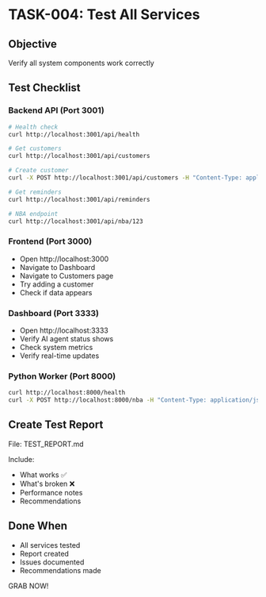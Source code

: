 # TASK-004: Test All Services

## Objective
Verify all system components work correctly

## Test Checklist

### Backend API (Port 3001)
```bash
# Health check
curl http://localhost:3001/api/health

# Get customers
curl http://localhost:3001/api/customers

# Create customer
curl -X POST http://localhost:3001/api/customers -H "Content-Type: application/json" -d '{"name":"Test","email":"test@test.com","phone":"123"}'

# Get reminders
curl http://localhost:3001/api/reminders

# NBA endpoint
curl http://localhost:3001/api/nba/123
```

### Frontend (Port 3000)
- Open http://localhost:3000
- Navigate to Dashboard
- Navigate to Customers page
- Try adding a customer
- Check if data appears

### Dashboard (Port 3333)
- Open http://localhost:3333
- Verify AI agent status shows
- Check system metrics
- Verify real-time updates

### Python Worker (Port 8000)
```bash
curl http://localhost:8000/health
curl -X POST http://localhost:8000/nba -H "Content-Type: application/json" -d '{"customer_id":"123"}'
```

## Create Test Report
File: TEST_REPORT.md

Include:
- What works ✅
- What's broken ❌
- Performance notes
- Recommendations

## Done When
- All services tested
- Report created
- Issues documented
- Recommendations made

GRAB NOW!
